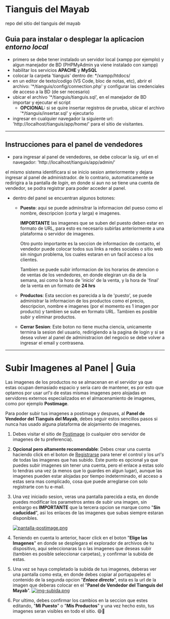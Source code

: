 # Tianguis del Mayab
repo del sitio del tianguis del mayab

## Guia para instalar o desplegar la aplicacion _entorno local_
- primero se debe tener instalado un servidor local (xampp por ejemplo) y algun manejador de BD (PHPMyAdmin ya viene instalado con xampp)
- habilitar los servicios **APACHE** y **MySQL**
- colocar la carpeta 'tianguis' dentro de: */xampp/htdocs/
- en un editor de texto/codigo (VS Code, bloc de notas, etc), abrir el archivo: '*/tianguis/config/connection.php' y configurar las credenciales de acceso a la BD (de ser necesario)
- ubicar el archivo '*/tianguis/tianguis.sql', en el manejador de BD importar y ejecutar el script
  - **OPCIONAL:** si se quire insertar registros de prueba, ubicar el archivo '*/tianguis/insertar.sql' y ejecutarlo
- ingresar en cualquier navegador la siguiente url: 'http://localhost/tianguis/app/home/' para el sitio de visitantes.

---
## Instrucciones para el panel de vendedores

- para ingresar al panel de vendedores, se debe colocar la sig. url en el navegador: 'http://localhost/tianguis/app/admin/'

el mismo sistema identificara si se inicio sesion anteriormente y dejara ingresar al panel de administrador. de lo contrario, automaticamente se redirigira a la pantalla de _login_, en donde si aun no se tiene una cuenta de vendedor, se podra registrar para poder acceder al panel.

- dentro del panel se encuentran algunos botones:
  - **Puesto**: aqui se puede adminsitrar la informacion del pueso como el nombre, descripcion (corta y larga) e imagenes.

    **IMPORTANTE** las imagenes que se suben del puesto deben estar en formato de URL, para esto es necesario subirlas anteriormente a una plataforma o servidor de imagenes.
    
    Otro punto importante es la seccion de informacion de contacto, el vendedor puede colocar todos sus links a redes sociales o sitio web sin ningun problema, los cuales estaran en un facil acceso a los clientes.

    Tambien se puede subir informacion de los horarios de atencion o de ventas de los vendedores, en donde elegiran un dia de la semana, asi como la hora de 'inicio' de la venta, y la hora de 'final' de la venta en un formato de **24 hrs**
  - **Productos**: Esta seccion es parecida a la de 'puesto', se puede administrar la informacion de los productos como el precio, descripcion, nombre e imagenes (por el momento es 1 imagen por producto) y tambien se sube en formato URL.
  Tambien es posible subir y eliminar productos.
  - **Cerrar Sesion**: Este boton no tiene mucha ciencia, unicamente termina la sesion del usuario, redirigiendo a la pagina de login y si se desea volver al panel de administracion del negocio se debe volver a ingresar el email y contrasena.

---
# Subir Imagenes al Panel | Guia
Las imagenes de los productos no se almacenan en el servidor ya que estas ocupan demasiado espacio y seria caro de mantener, es por esto que optamos por usar _url's_ de estas mismas imagenes pero alojadas en servidores externos especializados en el almacenamiento de imagenes, como por ejemplo **Postimage**.

Para poder subir tus imagenes a postimage y despues, al **Panel de Vendedor del Tianguis del Mayab**, debes seguir estos sencillos pasos si nunca has usado alguna plataforma de alojamiento de imagenes.

1. Debes visitar el sitio de [Postimage](https://postimages.org/es/) (o cualquier otro servidor de imagenes de tu preferencia).
2. **Opcional pero altamente recomendable**: Debes crear una cuenta haciendo click en el boton de [Registrarse](https://postimages.org/es/signup) para tener el control y los _url's_ de todas las imagenes que has subido. Este punto es opcional ya que puedes subir imagenes sin tener una cuenta, pero el enlace a estas solo lo tendras una vez (a menos que lo guardes en algun lugar), aunque las imagenes pueden estar alojadas por tiempo indeterminado, el acceso a estas sera mas complicado, cosa que puede arreglarse con solo registrarte con tu e-mail.
3. Una vez iniciado sesion, veras una pantalla parecida a esta, en donde puedes modificar los parametros antes de subir una imagen, sin embargo es **IMPORTANTE** que la tercera opcion se marque como "**Sin caducidad**", asi los enlaces de las imagenes que subas siempre estaran disponibles.
   
   [![pantalla-postimage.png](https://i.postimg.cc/wTByjhv8/pantalla-postimage.png)](https://postimg.cc/vDpHPxf3)
5. Teniendo en cuenta lo anterior, hacer click en el boton "**Elige las Imagenes**" en donde se desplegara el explorador de archivos de tu dispositivo, aqui seleccionaras la o las imagenes que deseas subir (tambien es posible seleccionar carpetas), y confirmar la subida de estas.
6. Una vez se haya completado la subida de tus imagenes, deberas ver una pantalla como esta, en donde debes copiar al portapapeles el contenido de la segunda opcion "_**Enlace directo**_", esta es la url de la imagen que deberas colocar en el "**Panel de Vendedor del Tianguis del Mayab**".
   [![img-subida.png](https://i.postimg.cc/L6sDFgFh/img-subida.png)](https://postimg.cc/3WPmgRRH)

7. Por ultimo, debes confirmar los cambios en la seccion que estes editando, "**Mi Puesto**" o "**Mis Productos**" y una vez hecho esto, tus imagenes seran visibles en todo el sitio. 😄🎉
